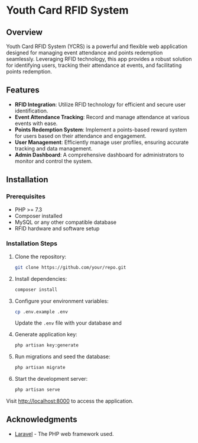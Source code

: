 # Youth Card RFID System

## Overview

Youth Card RFID System (YCRS) is a powerful and flexible web application designed for managing event attendance and points redemption seamlessly. Leveraging RFID technology, this app provides a robust solution for identifying users, tracking their attendance at events, and facilitating points redemption.

## Features

- **RFID Integration**: Utilize RFID technology for efficient and secure user identification.
- **Event Attendance Tracking**: Record and manage attendance at various events with ease.
- **Points Redemption System**: Implement a points-based reward system for users based on their attendance and engagement.
- **User Management**: Efficiently manage user profiles, ensuring accurate tracking and data management.
- **Admin Dashboard**: A comprehensive dashboard for administrators to monitor and control the system.

## Installation

### Prerequisites

- PHP >= 7.3
- Composer installed
- MySQL or any other compatible database
- RFID hardware and software setup

### Installation Steps

1. Clone the repository:

    ```bash
    git clone https://github.com/your/repo.git
    ```

2. Install dependencies:

    ```bash
    composer install
    ```

3. Configure your environment variables:

    ```bash
    cp .env.example .env
    ```

    Update the `.env` file with your database and

4. Generate application key:

    ```bash
    php artisan key:generate
    ```

5. Run migrations and seed the database:

    ```bash
    php artisan migrate
    ```

6. Start the development server:

    ```bash
    php artisan serve
    ```

Visit [http://localhost:8000](http://localhost:8000) to access the application.

## Acknowledgments

- [Laravel](https://laravel.com/) - The PHP web framework used.